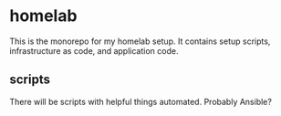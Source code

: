 # homelab

This is the monorepo for my homelab setup. It contains setup scripts, infrastructure as code, and application code.

## scripts

There will be scripts with helpful things automated. Probably Ansible?